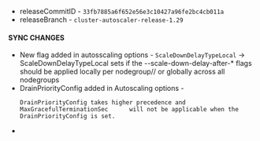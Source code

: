 - releaseCommitID - `33fb7885a6f652e56e3c10427a96fe2bc4cb011a` 
- releaseBranch - `cluster-autoscaler-release-1.29`


#### SYNC CHANGES
- New flag added in autosscaling options - `ScaleDownDelayTypeLocal` -> ScaleDownDelayTypeLocal sets if the --scale-down-delay-after-* flags should be applied locally per nodegroup// or globally across all nodegroups
- DrainPriorityConfig added in Autoscaling options -
	```
	DrainPriorityConfig takes higher precedence and MaxGracefulTerminationSec      will not be applicable when the DrainPriorityConfig is set.
	```
- 
